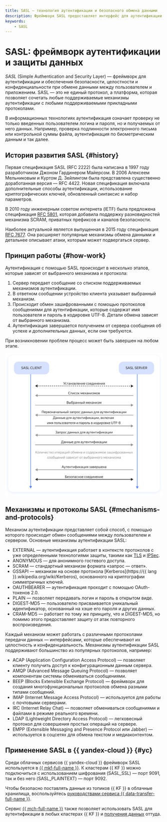 ```yaml
---
title: SASL — технология аутентификации и безопасного обмена данными
description: Фреймворк SASL предоставляет интерфейс для аутентификации и защищенного обмена данными.
keywords:
    - SASL
---
```


# SASL: фреймворк аутентификации и защиты данных

_SASL_ (Simple Authentication and Security Layer) — фреймворк для аутентификации и обеспечения безопасности, целостности и конфиденциальности при обмене данными между пользователем и приложением. SASL — это не единый протокол, а платформа, которая позволяет сочетать любые поддерживаемые механизмы аутентификации с любыми поддерживаемыми прикладными протоколами.

В информационных технологиях аутентификация означает проверку не только введенных пользователем логина и пароля, но и получаемых от него данных. Например, проверка подлинности электронного письма или контрольной суммы файла, аутентификация по биометрическим данным и так далее.

## История развития SASL {#history}

Первая спецификация SASL (RFC 2222) была написана в 1997 году разработчиком Джоном Гардинером Майерсом. В 2006 Алексеем Мельниковым и Куртом Д. Зейлингом была представлена существенно доработанная версия — RFC 4422. Новая спецификация включала дополнительные способы аутентификации, использование криптографических ключей, обновленный синтаксис и набор параметров.

В 2010 году инженерным советом интернета (IETF) была предложена спецификация [RFC 5801](https://www.rfc-editor.org/rfc/rfc5801.html), которая добавила поддержку разновидностей механизма SCRAM, приватных префиксов и каналов безопасности.

Наиболее актуальной является выпущенная в 2015 году спецификация [RFC 7677](https://www.rfc-editor.org/rfc/rfc7677.html). Она расширяет популярные механизмы обмена данными и детальнее описывает атаки, которым может подвергаться сервер.

## Принцип работы {#how-work}

Аутентификация с помощью SASL происходит в несколько этапов, которые зависят от выбранного механизма и протокола:

1. Сервер передает сообщение со списком поддерживаемых механизмов аутентификации.
1. В ответном сообщении устройство клиента указывает выбранный механизм.
1. Происходит обмен зашифрованными с помощью протоколов сообщениями для аутентификации, которые содержат имя пользователя и пароль в кодировке UTF-8. Детали обмена зависят от выбранного механизма.
1. Аутентификация завершается получением от сервера сообщения об успехе и дополнительных данных, если они требуются.

При возникновении проблем процесс может быть завершен на любом этапе.

<center>

![sasl](../_assets/glossary/sasl.svg)

</center>

## Механизмы и протоколы SASL {#mechanisms-and-protocols}

Механизм аутентификации представляет собой способ, с помощью которого происходит обмен сообщениями между пользователем и сервером. Основные механизмы аутентификации SASL:

* EXTERNAL — аутентификация работает в контексте протоколов с уже определенными технологиями защиты, такими как [TLS](tls.md) и [IPSec](ipsec.md).
* ANONYMOUS — для анонимного гостевого доступа.
* SCRAM — стандартный механизм формата «запрос — ответ».
* GSSAPI — механизм на основе протокола [Kerberos](https://{{ lang }}.wikipedia.org/wiki/Kerberos), основанного на криптографии симметричных ключей.
* OAUTHBEARER — аутентификация проходит с помощью OAuth-токенов 2.0.
* PLAIN — позволяет передавать логин и пароль в открытом виде.
* DIGEST-MD5 — пользователю присваивается уникальный идентификатор, основанный на хэше его пароля и других данных.
* CRAM-MD5 — работает по тому же принципу, что и DIGEST-MD5, но помимо этого предоставляет защиту от атак повторного воспроизведения.

Каждый механизм может работать с различными протоколами передачи данных — интерфейсами, которые обеспечивают их целостность и конфиденциальность. Механизмы аутентификации SASL поддерживают большинство из популярных протоколов, например:

* ACAP (Application Configuration Access Protocol) — позволяет клиенту получить доступ к конфигурационным данным сервера.
* AMQP (Advanced Message Queuing Protocol) — позволяет компонентам системы обмениваться сообщениями.
* BEEP (Blocks Extensible Exchange Protocol) — фреймворк для создания многофункциональных протоколов обмена разными типами сообщений.
* IMAP (Internet Message Access Protocol) — используется для работы с почтовыми серверами.
* IRC (Internet Relay Chat) — позволяет обмениваться сообщениями и файлами в режиме реального времени.
* LDAP (Lightweight Directory Access Protocol) — легковесный протокол для совершения простых операций на сервере.
* EMPP (Extensible Messaging and Presence Protocol или Jabber) — используется в соцсетях для обмена текстом и медиаконтентом.

## Применение SASL в {{ yandex-cloud }} {#yc}

Среди облачных сервисов {{ yandex-cloud }} фреймворк SASL используется в [{{ mkf-full-name }}](../managed-kafka/). К кластерам {{ KF }} можно подключиться с использованием шифрования (SASL_SSL) — порт 9091, так и без него (SASL_PLAINTEXT) — порт 9092.

Чтобы безопасно поставлять данные из топиков {{ KF }} в облачные хранилища, воспользуйтесь [руководствами сервиса {{ data-transfer-full-name }}](../data-transfer/tutorials/index.md#delivery-to-queue).

Сервис [{{ mch-full-name }}](../managed-clickhouse/) также позволяет использовать SASL для аутентификации в любых кластерах {{ KF }} и [получения данных](../tutorials/dataplatform/fetch-data-from-mkf.md) оттуда.
